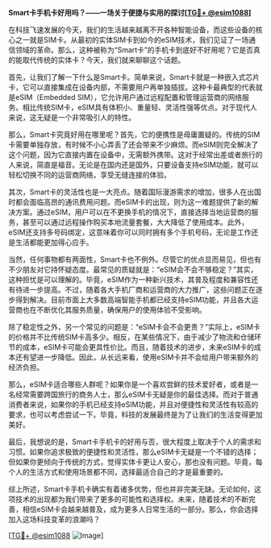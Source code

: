 **Smart卡手机卡好用吗？——一场关于便捷与实用的探讨[[TG💪+ @esim1088](https://t.me/s/esim1088)]**

在科技飞速发展的今天，我们的生活越来越离不开各种智能设备，而这些设备的核心之一就是SIM卡。从最初的实体SIM卡到如今的eSIM技术，我们见证了一场通信领域的革命。那么，这种被称为“Smart卡”的手机卡到底好不好用呢？它是否真的能取代传统的实体卡？今天，我们就来聊聊这个话题。

首先，让我们了解一下什么是Smart卡。简单来说，Smart卡就是一种嵌入式芯片卡，它可以直接集成在设备内部，不需要用户再单独插拔。这种卡最典型的代表就是eSIM（Embedded SIM），它允许用户通过远程配置和管理运营商的网络服务。相比传统SIM卡，eSIM具有体积小、重量轻、灵活性强等优点。对于现代人来说，这无疑是一个非常吸引人的特性。

那么，Smart卡究竟好用在哪里呢？首先，它的便携性是毋庸置疑的。传统的SIM卡需要单独存放，有时候不小心弄丢了还会带来不少麻烦。而eSIM则完全解决了这个问题，因为它直接内置在设备中，无需额外携带。这对于经常出差或者旅行的人来说，简直是福音。无论是在国内还是国外，只要设备支持eSIM功能，就可以轻松切换不同的运营商网络，享受无缝连接的体验。

其次，Smart卡的灵活性也是一大亮点。随着国际漫游需求的增加，很多人在出国时都会面临高昂的通讯费用问题。而eSIM卡的出现，则为这一难题提供了新的解决方案。通过eSIM，用户可以在不更换手机的情况下，直接选择当地运营商的服务，甚至可以通过远程操作购买本地流量套餐，大大降低了使用成本。此外，eSIM还支持多号码绑定，这意味着你可以同时拥有多个手机号码，无论是工作还是生活都能更加得心应手。

当然，任何事物都有两面性，Smart卡也不例外。尽管它的优点显而易见，但也有不少朋友对它持怀疑态度。最常见的质疑就是：“eSIM会不会不够稳定？”其实，这种担忧是可以理解的。毕竟，eSIM作为一种新兴技术，其普及程度和兼容性还有待进一步提高。不过，随着各大手机厂商和运营商的大力推广，这些问题正在逐步得到解决。目前市面上大多数高端智能手机都已经支持eSIM功能，并且各大运营商也在不断优化其服务质量，确保用户的使用体验不受影响。

除了稳定性之外，另一个常见的问题是：“eSIM卡会不会更贵？”实际上，eSIM卡的价格并不比传统SIM卡高多少。相反，在某些情况下，由于减少了物流和仓储环节的成本，eSIM卡可能会更具性价比。而且，随着技术的进步，未来eSIM卡的成本还有望进一步降低。因此，从长远来看，使用eSIM卡并不会给用户带来额外的经济负担。

那么，eSIM卡适合哪些人群呢？如果你是一个喜欢尝鲜的技术爱好者，或者是一名经常需要跨国旅行的商务人士，那么eSIM卡无疑是你的最佳选择。而对于普通消费者来说，如果你的手机已经支持eSIM功能，并且对便捷性和灵活性有较高的要求，也可以考虑尝试一下。毕竟，科技的发展最终是为了让我们的生活变得更加美好。

最后，我想说的是，Smart卡手机卡的好用与否，很大程度上取决于个人的需求和习惯。如果你追求极致的便捷性和灵活性，那么eSIM卡无疑是一个不错的选择；但如果你更倾向于传统的方式，觉得实体卡更让人安心，那也没有问题。毕竟，每个人的生活方式和使用场景都不同，选择最适合自己的才是最重要的。

综上所述，Smart卡手机卡确实有着诸多优势，但也并非完美无缺。无论如何，这项技术的出现都为我们带来了更多的可能性和选择权。未来，随着技术的不断完善，相信eSIM卡会越来越普及，成为更多人日常生活的一部分。那么，你会选择加入这场科技变革的浪潮吗？

[[TG💪+ @esim1088](https://t.me/s/esim1088) ![Image](https://i.postimg.cc/4NQfJmqS/Snipaste-2025-05-13-00-14-12.png)]
